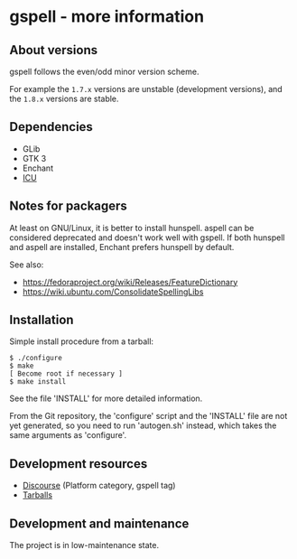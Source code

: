 gspell - more information
=========================

About versions
--------------

gspell follows the even/odd minor version scheme.

For example the `1.7.x` versions are unstable (development versions), and the
`1.8.x` versions are stable.

Dependencies
------------

- GLib
- GTK 3
- Enchant
- [ICU](http://site.icu-project.org/)

Notes for packagers
-------------------

At least on GNU/Linux, it is better to install hunspell. aspell can be
considered deprecated and doesn't work well with gspell. If both hunspell and
aspell are installed, Enchant prefers hunspell by default.

See also:
- https://fedoraproject.org/wiki/Releases/FeatureDictionary
- https://wiki.ubuntu.com/ConsolidateSpellingLibs

Installation
------------

Simple install procedure from a tarball:

```
$ ./configure
$ make
[ Become root if necessary ]
$ make install
```

See the file 'INSTALL' for more detailed information.

From the Git repository, the 'configure' script and the 'INSTALL' file are not
yet generated, so you need to run 'autogen.sh' instead, which takes the same
arguments as 'configure'.

Development resources
---------------------

- [Discourse](https://discourse.gnome.org/) (Platform category, gspell tag)
- [Tarballs](https://download.gnome.org/sources/gspell/)

Development and maintenance
---------------------------

The project is in low-maintenance state.
